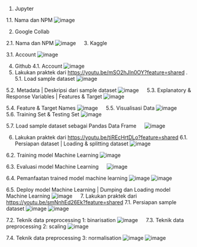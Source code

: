 1.	Jupyter

1.1.	Nama dan NPM
    ![image](https://github.com/user-attachments/assets/85965bbc-3a81-4ed2-82a8-f8230c24c139)

2.	Google Collab

2.1.	Nama dan NPM
     ![image](https://github.com/user-attachments/assets/2c9a78d1-e5f4-467b-8cf7-ee7b8761940c)
 
3.	Kaggle

3.1.	Account
  ![image](https://github.com/user-attachments/assets/7e9f17f2-3716-4695-ad2d-d008a6e4fc57)
 
4.	Github
4.1.	Account
    ![image](https://github.com/user-attachments/assets/80a7bda4-1fe5-42e0-843f-bb81a3a88324)
 
5.	Lakukan praktek dari https://youtu.be/mSO2hJln0OY?feature=shared . 
5.1.	Load sample dataset
     ![image](https://github.com/user-attachments/assets/eac5fc22-fefd-4b39-88a7-a3e6b4c33637)

5.2.	Metadata | Deskripsi dari sample dataset
 ![image](https://github.com/user-attachments/assets/d456a7c1-26dc-4af4-9efe-3a99892950fd)
 
5.3.	Explanatory & Response Variables | Features & Target
    ![image](https://github.com/user-attachments/assets/b139c0b8-8599-41de-8737-e38b52c0772e)
 
5.4.	Feature & Target Names
     ![image](https://github.com/user-attachments/assets/7f581678-5ac5-4278-a1d1-180d611d00ae)
 
5.5.	Visualisasi Data
     ![image](https://github.com/user-attachments/assets/9bfa727d-b8b5-4360-abe0-a084b2712c37)
 
5.6.	Training Set & Testing Set
     ![image](https://github.com/user-attachments/assets/793d421b-0423-4921-aaf7-26010de9b165)

5.7.	Load sample dataset sebagai Pandas Data Frame
     ![image](https://github.com/user-attachments/assets/de5a7dae-7f6a-4083-8145-6d7db978c46f)

6.	Lakukan praktek dari https://youtu.be/tiREcHrtDLo?feature=shared
6.1.	Persiapan dataset | Loading & splitting dataset
     ![image](https://github.com/user-attachments/assets/8624118c-0237-4f9c-a242-1729adfc6f66)

6.2.	Training model Machine Learning
     ![image](https://github.com/user-attachments/assets/fece176e-da58-4402-994c-f279ad7d46dc)

6.3.	Evaluasi model Machine Learning
     ![image](https://github.com/user-attachments/assets/aaeaa8df-4cd9-40b2-b75e-c6b890ee6923)

6.4.	Pemanfaatan trained model machine learning
     ![image](https://github.com/user-attachments/assets/68762d15-37e0-4317-bb29-f84d1ec84e78)
    ![image](https://github.com/user-attachments/assets/20d7c0b9-662f-49d4-abf4-9972bd0d70c3)

6.5.	Deploy model Machine Learning | Dumping dan Loading model Machine Learning
     ![image](https://github.com/user-attachments/assets/b0a89984-45b9-4624-b520-792f1ad6b649)
 
7.	Lakukan praktek dari https://youtu.be/smNnhEd26Ek?feature=shared
7.1.	Persiapan sample dataset
     ![image](https://github.com/user-attachments/assets/9da3350e-3391-45c9-bda2-a00846f170c4)
    ![image](https://github.com/user-attachments/assets/1018b0f1-b4ee-45bb-bd7a-0fbe8db4e88a)

7.2.	Teknik data preprocessing 1: binarisation
      ![image](https://github.com/user-attachments/assets/4cf22a46-940b-430b-b920-d20924276a2d)
 
7.3.	Teknik data preprocessing 2: scaling
     ![image](https://github.com/user-attachments/assets/c7fb0e60-a82c-4360-9c35-5d956ecc2b26)

7.4.	Teknik data preprocessing 3: normalisation
      ![image](https://github.com/user-attachments/assets/ea149c30-7bfb-4d8d-b600-b8a81de3b9af)
      ![image](https://github.com/user-attachments/assets/61a1d131-8b5e-476c-b9e5-9fceebf0a749)

